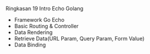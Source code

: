 Ringkasan 19 Intro Echo Golang
- Framework Go Echo
- Basic Routing & Controller 
- Data Rendering
- Retrieve Data(URL Param, Query Param, Form Value)
- Data Binding